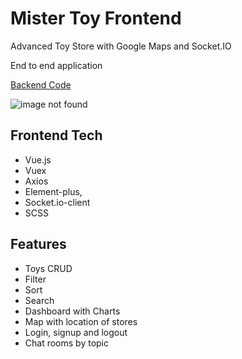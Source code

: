 # Mister Toy Frontend

<p>Advanced Toy Store with Google Maps and Socket.IO</p>
<p>End to end application</p>
<a href="https://github.com/nufar87/mister-toy-backend" target="blank">Backend Code</a>

![image not found](https://res.cloudinary.com/airbnb22/image/upload/v1690800658/mister-toy-app_kmlf4e.jpg)

## Frontend Tech

- Vue.js
- Vuex
- Axios
- Element-plus,
- Socket.io-client
- SCSS

## Features

- Toys CRUD
- Filter
- Sort
- Search
- Dashboard with Charts
- Map with location of stores
- Login, signup and logout
- Chat rooms by topic
